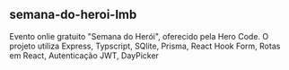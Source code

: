 ## semana-do-heroi-lmb

Evento onlie gratuito "Semana do Herói", oferecido pela Hero Code. O projeto utiliza
Express, Typscript, SQlite, Prisma, React Hook Form, Rotas em React, Autenticação JWT, DayPicker 
